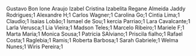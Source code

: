 Gustavo Bon
Ione Araujo
Izabel Cristina
Izabelita
Regane Almeida
Jaddy Rodrigues;1
Alexandre H;1
Carlos Wagner;1
Carolina Go;1
Cintia Lima;1
Claudio;1
Isaias Lobão;1
Ismael de Sou;1
kercia Parriao;1
Lara Cavalcante;1
Larla Verusca;1
Lia Vieira;1
Madson Teles;1
Marcelo Ribeiro;1
Mariele F;1
Marta Maria;1
Monica Sousa;1
Patricia SAlviano;1
Priscila fialho;1
Rafael Costa;1
Raglebia;1
Ramis;1
Roberta Barbosa;1
Sarah Gabriele;1
Welma Nunes;1
Wiris Pereira;1
